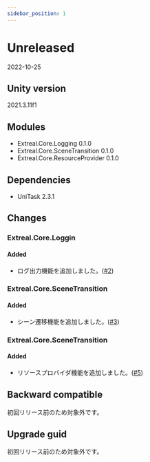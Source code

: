 ```yaml
---
sidebar_position: 1
---
```


# Unreleased

2022-10-25

## Unity version

2021.3.11f1

## Modules

- Extreal.Core.Logging 0.1.0
- Extreal.Core.SceneTransition 0.1.0
- Extreal.Core.ResourceProvider 0.1.0

## Dependencies

- UniTask 2.3.1

## Changes

### Extreal.Core.Loggin

#### Added

- ログ出力機能を追加しました。([#2](https://github.com/extreal-dev/Extreal.Core.Logging/pull/2))

### Extreal.Core.SceneTransition

#### Added

- シーン遷移機能を追加しました。([#3](https://github.com/extreal-dev/Extreal.Core.SceneTransition/pull/3))

### Extreal.Core.SceneTransition

#### Added

- リソースプロバイダ機能を追加しました。([#5](https://github.com/extreal-dev/Extreal.Core.ResourceProvider/pull/5))

## Backward compatible

初回リリース前のため対象外です。

## Upgrade guid

初回リリース前のため対象外です。
